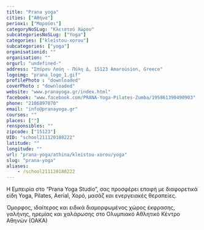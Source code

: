 ```yaml
---
title: "Prana yoga"
cities: ["Αθήνα"]
perioxi: ["Μαρούσι"]
categoryNoSLug: "Κλειστού Χώρου"
subcategoriesNoSLug: ["Yoga"]
categories: ["kleistou-xorou"]
subcategories: ["yoga"]
organisationid: ""
organisation: ""
orgurl: "undefined-"
address: "Σπύρου Λούη - Πύλη Δ, 15123 Amaroúsion, Greece"
logoimg: "prana_logo_1.gif"
profilePhoto : "downloaded"
coverPhoto : "downloaded"
website: "www.pranayoga.gr/index.html"
facebook: "www.facebook.com/PRANA-Yoga-Pilates-Zumba/195861390490903"
phone: "2106897070"
email: "info@pranayoga.gr"
courses: ""
places: [""]
rensponsibles: ""
zipcode: ["15123"]
UID: "school211120180222"
latitude: ""
longitude: ""
url: "prana-yoga/athina/kleistou-xorou/yoga"
slug: "prana-yoga"
aliases:
    - /school211120180222
---
```



Η Εμπειρία στο “Prana Yoga Studio”, σας προσφέρει επαφή με διαφορετικά είδη Yoga, Pilates, Aerial, Χορό, μασάζ και ενεργειακές θεραπείες.

Όμορφος, ιδαίτερος και ειδικά διαμορφωμένος χώρος έκφρασης, γαλήνης, ηρεμίας και χαλάρωσης στο Ολυμπιακό Αθλητικό Κέντρο Αθηνών (ΟΑΚΑ)